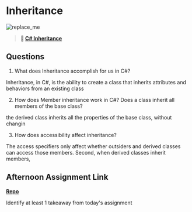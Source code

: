 # Inheritance

![replace_me](https://codeworks.blob.core.windows.net/public/assets/img/illustrations/placeholder.svg)

> **📖 [C# Inheritance](https://codeworksacademy.com/fs-student-guide/resources/wk10/04-Inheritance)**

## Questions

1. What does Inheritance accomplish for us in C#?

 Inheritance, in C#, is the ability to create a class that inherits attributes and behaviors from an existing class

2. How does Member inheritance work in C#? Does a class inherit all members of the base class?

the derived class inherits all the properties of the base class, without changin

3. How does accessibility affect inheritance?

The access specifiers only affect whether outsiders and derived classes can access those members. Second, when derived classes inherit members, 

## Afternoon Assignment Link

**[Repo](https://github.com/Casey1224/<ASSIGNMENT_REPO>)**

Identify at least 1 takeaway from today's assignment
